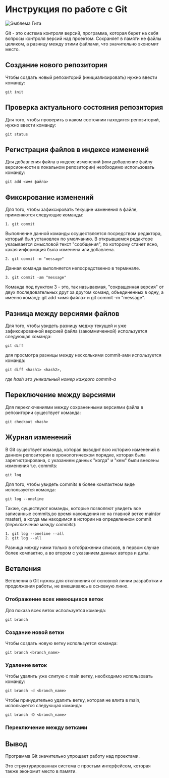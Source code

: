 # Инструкция по работе с Git

![Эмблема Гита](git_image.jpeg)

Git - это система контроля версий, программа, которая берет на себя вопросы контроля версий над проектом. Сохраняет в памяти не файлы целиком, а разницу между этими файлами, что значительно экономит место.

## Создание нового репозитория

Чтобы создать новый репозиторий (инициализировать) нужно ввести команду:

    git init

## Проверка актуального состояния репозитория

Для того, чтобы проверить в каком состоянии находится репозиторий, нужно ввести команду:

    git status

## Регистрация файлов в индексе изменений

Для добавления файла в индекс изменений (или добавление файлу версионности в локальном репозитории) необходимо использовать команду:

    git add <имя файла>

## Фиксирование изменений 

Для того, чтобы зафиксировать текущие изменения в файле, применяются следующие команды:

    1. git commit

Выполнение данной команды осуществляется посредством редактора, который был установлен по умолчанию. В открывшемся редакторе указывается смысловой текст "сообщения", по которому станет ясно, какая информация была изменена или добавлена.

    2. git commit -m "message"

Данная команда выполняется непосредственно в терминале.

    3. git commit -am "message"

Команда под пунктом 3 - это, так называемая, "сокращенная версия" от двух последовательных друг за другом команд, объединенных в одну, а именно команд: git add <имя файла> и git commit -m "message".

## Разница между версиями файлов

Для того, чтобы увидеть разницу меджу текущей и уже зафиксированной версией файла (закоммиченной) используется следующая команда:

    git diff

для просмотра разницы между несколькими commit-ами используется команда:

    git diff <hash1> <hash2>,

*где hash это уникальный номер каждого commit-a*

## Переключение между версиями

Для переключениями между сохраненными версиями файла в репозитории существует команда:

    git checkout <hash>

## Журнал изменений

В Git существует команда, которая выводит всю историю изменений в данном репозитории в хронологическом порядке, которая была зарегистрирована, с указанием данных "когда" и "кем" были внесены изменения т.е. commits:

    git log

Для того, чтобы увидеть commits в более компактном виде используется команда:

    git log --oneline

Также, существуют команды, которые позволяют увидеть все записанные commits,во время нахождения не на главной ветке main(or master), а когда мы находимся в истории на определенном commit (*переключение между commits*):

    1. git log --oneline --all
    2. git log --all

Разница между ними только в отображении списков, в первом случае более компактно, а во втором с указанием данных автора и даты.

## Ветвления

Ветвления в Git нужны для отклонения от основной линии разработки и продолжения работы, не вмешиваясь в основную линю.

### Отображение всех имеющихся веток

Для показа всех веток используется команда:

    git branch

### Создание новой ветки 

Чтобы создать новую ветку используется команда:

    git branch <branch_name>

### Удаление веток

Чтобы удалить уже слитую с main ветку, необходимо использовать команду:

    git branch -d <branch_name>

Чтобы принудительно удалить ветку, которая не влита в main, используется следующая команда:

    git branch -D <branch_name>

### Переключение между ветками


## Вывод

Программа Git значительно упрощает работу над проектами.

 Это структурированная система с простым интерфейсом, которая также экономит место в памяти.



